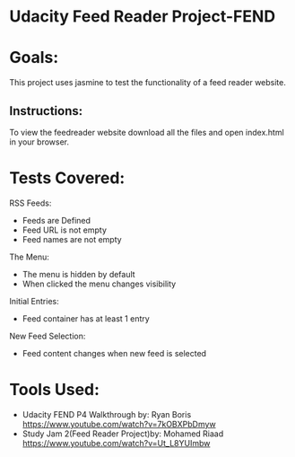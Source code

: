 # Udacity Feed Reader Project-FEND 

# Goals:
This project uses jasmine to test the functionality of a feed reader website. 

## Instructions:
To view the feedreader website download all the files and open index.html in your browser.

# Tests Covered:
RSS Feeds:
* Feeds are Defined
* Feed URL is not empty
* Feed names are not empty

The Menu:
* The menu is hidden by default
* When clicked the menu changes visibility

Initial Entries:
* Feed container has at least 1 entry

New Feed Selection:
* Feed content changes when new feed is selected

# Tools Used:
* Udacity FEND P4 Walkthrough by: Ryan Boris
  https://www.youtube.com/watch?v=7kOBXPbDmyw
* Study Jam 2(Feed Reader Project)by: Mohamed Riaad
  https://www.youtube.com/watch?v=Ut_L8YUImbw  

